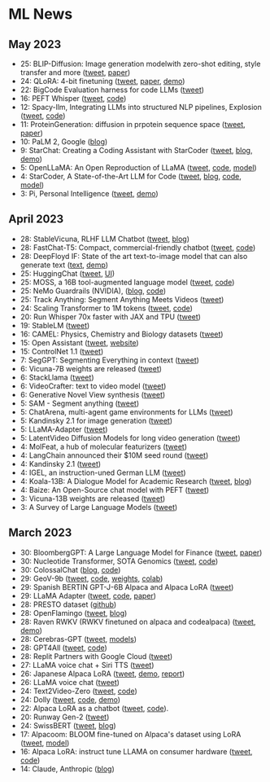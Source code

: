 # ML News

## May 2023
* 25: BLIP-Diffusion: Image generation modelwith zero-shot editing, style transfer and more ([tweet](https://twitter.com/LiJunnan0409/status/1661537224947810304), [paper](https://hf.co/papers/2305.14720))
* 24: QLoRA: 4-bit finetuning ([tweet](https://twitter.com/Tim_Dettmers/status/1661379354507476994), [paper](https://huggingface.co/papers/2305.14314), [demo](https://huggingface.co/spaces/uwnlp/guanaco-playground-tgi))
* 22: BigCode Evaluation harness for code LLMs ([tweet](https://twitter.com/BigCodeProject/status/1660666509746917376))
* 16: PEFT Whisper ([tweet](https://twitter.com/reach_vb/status/1658463732606070785), [code](https://github.com/Vaibhavs10/fast-whisper-finetuning))
* 12: Spacy-llm, Integrating LLMs into structured NLP pipelines, Explosion ([tweet](https://twitter.com/spacy_io/status/1656734286425255937), [code](https://github.com/explosion/spacy-llm))
* 11: ProteinGeneration: diffusion in prpotein sequence space ([tweet](https://twitter.com/sid_thesci_kid/status/1656695039266013185), [paper](https://www.biorxiv.org/content/10.1101/2023.05.08.539766v1))
* 10: PaLM 2, Google ([blog](https://blog.google/technology/ai/google-palm-2-ai-large-language-model/))
* 9: StarChat: Creating a Coding Assistant with StarCoder ([tweet](https://twitter.com/_philschmid/status/1655972006616002560), [blog](https://huggingface.co/blog/starchat-alpha), [demo](https://huggingface.co/spaces/HuggingFaceH4/starchat-playground))
* 5: OpenLLaMA: An Open Reproduction of LLaMA ([tweet](https://twitter.com/yixuan_su/status/1654234602003636226), [code](https://github.com/openlm-research/open_llama), [model](https://huggingface.co/openlm-research/open_llama_7b_preview_200bt))
* 4: StarCoder, A State-of-the-Art LLM for Code ([tweet](https://twitter.com/BigCodeProject/status/1654174941976068119), [blog](https://huggingface.co/blog/starcoder), [code](https://github.com/bigcode-project/starcoder/tree/main), [model](https://huggingface.co/bigcode/starcoder))
* 3: Pi, Personal Intelligence ([tweet](https://twitter.com/inflectionAI/status/1653475948036259840), [demo](https://heypi.com/talk))

## April 2023
* 28: StableVicuna, RLHF LLM Chatbot ([tweet](https://twitter.com/StabilityAI/status/1652026192193785856), [blog](https://stability.ai/blog/stablevicuna-open-source-rlhf-chatbot))
* 28: FastChat-T5: Compact, commercial-friendly chatbot ([tweet](https://twitter.com/lmsysorg/status/1652037026705985537), [code](https://github.com/lm-sys/FastChat#FastChat-T5))
* 28: DeepFloyd IF: State of the art text-to-image model that can also generate text ([text](https://twitter.com/deepfloydai/status/1651983493717532673), [demp](https://huggingface.co/spaces/DeepFloyd/IF))
* 25: HuggingChat ([tweet](https://twitter.com/ClementDelangue/status/1650908484936908808), [UI](https://huggingface.co/chat/))
* 25: MOSS, a 16B tool-augmented language model ([tweet](https://twitter.com/tianxiangsun/status/1650895260493705216), [code](https://github.com/OpenLMLab/MOSS/blob/main/README_en.md))
* 25: NeMo Guardrails (NVIDIA), ([blog](https://blogs.nvidia.com/blog/2023/04/25/ai-chatbot-guardrails-nemo/), [code](https://github.com/NVIDIA/NeMo-Guardrails))
* 25: Track Anything: Segment Anything Meets Videos ([tweet](https://twitter.com/arankomatsuzaki/status/1650668065128865794))
* 24: Scaling Transformer to 1M tokens ([tweet](https://twitter.com/_akhaliq/status/1650308865555148800), [code](https://github.com/booydar/t5-experiments/tree/scaling-report))
* 20: Run Whisper 70x faster with JAX and TPU ([tweet](https://twitter.com/sanchitgandhi99/status/1649046650793648128))
* 19: StableLM ([tweet](https://twitter.com/StabilityAI/status/1648706156330876928))
* 16: CAMEL: Physics, Chemistry and Biology datasets ([tweet](https://twitter.com/hammh0a/status/1647415963644760064))
* 15: Open Assistant ([tweet](https://twitter.com/ykilcher/status/1647283816384405505), [website](https://open-assistant.io/))
* 15: ControlNet 1.1 ([tweet](https://twitter.com/huggingface/status/1647017924459126784))
* 7: SegGPT: Segmenting Everything in context ([tweet](https://twitter.com/_akhaliq/status/1644147931178496001))
* 6: Vicuna-7B weights are released ([tweet](https://twitter.com/lmsysorg/status/1644060638472470528))
* 6: StackLlama ([tweet](https://twitter.com/lvwerra/status/1643998302738759683))
* 6: VideoCrafter: text to video model ([tweet](https://twitter.com/TomLikesRobots/status/1643878218498207744))
* 6: Generative Novel View synthesis ([tweet](https://twitter.com/_akhaliq/status/1643790003779059715))
* 5: SAM - Segment anything ([tweet](https://twitter.com/MetaAI/status/1643599800414380038))
* 5: ChatArena, multi-agent game environments for LLMs ([tweet](https://twitter.com/mindjimmy/status/1643633046208249856))
* 5: Kandinsky 2.1 for image generation ([tweet](https://twitter.com/nearcyan/status/1643421466795417600))
* 5: LLaMA-Adapter ([tweet](https://twitter.com/lupantech/status/1643385891338227712))
* 5: LatentVideo Diffusion Models for long video generation ([tweet](https://twitter.com/_akhaliq/status/1643627527594815488))
* 4: MolFeat, a hub of molecular featurizers ([tweet](https://twitter.com/datamol_io/status/1643263399915311104))
* 4: LangChain announced their $10M seed round ([tweet](https://twitter.com/hwchase17/status/1643301144717066240))
* 4: Kandinsky 2.1 ([tweet](https://twitter.com/_akhaliq/status/1643191350672646144))
* 4: IGEL, an instruction-uned German LLM ([tweet](https://twitter.com/_philschmid/status/1643278444992626689))
* 4: Koala-13B: A Dialogue Model for Academic Research ([tweet](https://twitter.com/AlphaSignalAI/status/1643306708716904461), [blog](https://bair.berkeley.edu/blog/2023/04/03/koala/))
* 4: Baize: An Open-Source chat model with PEFT ([tweet](https://twitter.com/arankomatsuzaki/status/1643054506148614146))
* 3: Vicuna-13B weights are released ([tweet](https://twitter.com/lmsysorg/status/1642968294998306816))
* 3: A Survey of Large Language Models ([tweet](https://twitter.com/arankomatsuzaki/status/1642686213147738112))


## March 2023
* 30: BloombergGPT: A Large Language Model for Finance ([tweet](https://twitter.com/TechAtBloomberg/status/1641772329658114053), [paper](https://arxiv.org/abs/2303.17564))
* 30: Nucleotide Transformer, SOTA Genomics ([tweet](https://twitter.com/instadeepai/status/1641075963051012097), [code](https://github.com/instadeepai/nucleotide-transformer))
* 30: ColossalChat ([blog](https://medium.com/@yangyou_berkeley/colossalchat-an-open-source-solution-for-cloning-chatgpt-with-a-complete-rlhf-pipeline-5edf08fb538b), [code](https://github.com/hpcaitech/ColossalAI))
* 29: GeoV-9b ([tweet](https://twitter.com/labmlai/status/1641357802009395201), [code](https://github.com/geov-ai/geov), [weights](https://huggingface.co/GeoV/GeoV-9b), [colab](https://colab.research.google.com/github/geov-ai/geov/blob/master/notebooks/generate.ipynb))
* 29: Spanish BERTIN GPT-J-6B Alpaca and Alpaca LoRA ([tweet](https://twitter.com/versae/status/1641124547414900736))
* 29: LLaMA Adapter ([tweet](https://twitter.com/lupantech/status/1640899600281395200), [code](https://github.com/ZrrSkywalker/LLaMA-Adapter), [paper](https://huggingface.co/papers/2303.16199))
* 28: PRESTO dataset ([github](https://github.com/google-research-datasets/presto))
* 28: OpenFlamingo ([tweet](https://twitter.com/anas_awadalla/status/1640766789977251840), [blog](https://laion.ai/blog/open-flamingo/))
* 28: Raven RWKV (RWKV finetuned on alpaca and codealpaca) ([tweet](https://twitter.com/BlinkDL_AI/status/1640742627216875524), [demo](https://huggingface.co/spaces/BlinkDL/Raven-RWKV-7B))
* 28: Cerebras-GPT ([tweet](https://twitter.com/CerebrasSystems/status/1640725880711569408), [models](https://huggingface.co/cerebras))
* 28: GPT4All ([tweet](https://twitter.com/andriy_mulyar/status/1640836003194630144), [code](https://github.com/nomic-ai/gpt4all))
* 28: Replit Partners with Google Cloud ([tweet](https://twitter.com/Replit/status/1640745029080866817))
* 27: LLaMA voice chat + Siri TTS ([tweet](https://twitter.com/ggerganov/status/1640416314773700608))
* 26: Japanese Alpaca LoRA ([tweet](https://twitter.com/kun1em0n/status/1639965140429963264), [demo](https://huggingface.co/spaces/kunishou/Japanese-Alpaca-LoRA-7b-DEMO), [report](https://note.com/kun1emon/n/n1533345d5d26))
* 26: LLaMA voice chat ([tweet](https://twitter.com/ggerganov/status/1640022482307502085))
* 24: Text2Video-Zero ([tweet](https://twitter.com/_akhaliq/status/1639062868850266112), [code](https://github.com/Picsart-AI-Research/Text2Video-Zero))
* 24: Dolly ([tweet](https://twitter.com/databricks/status/1639239800145465344), [code](https://github.com/databrickslabs/dolly), [demo](https://huggingface.co/databricks/dolly-v1-6b))
* 22: Alpaca LoRA as a chatbot ([tweet](https://twitter.com/algo_diver/status/1638525828773576704), [code](https://github.com/deep-diver/Alpaca-LoRA-Serve)).
* 20: Runway Gen-2 ([tweet](https://twitter.com/runwayml/status/1637800500459458562))
* 24: SwissBERT ([tweet](https://twitter.com/j_vamvas/status/1639192870828556290), [blog](https://vamvas.ch/introducing-swissbert))
* 17: Alpacoom: BLOOM fine-tuned on Alpaca's dataset using LoRA ([tweet](https://twitter.com/mrm8488/status/1636742703055527937?s=20), [model](https://huggingface.co/mrm8488/Alpacoom))
* 16: Alpaca LoRA: instruct tune LLAMA on consumer hardware ([tweet](https://twitter.com/_akhaliq/status/1636416647518097408), [code](https://github.com/tloen/alpaca-lora))
* 14: Claude, Anthropic ([blog](https://www.anthropic.com/index/introducing-claude))
